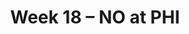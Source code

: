 ---
layout: game
title: Week 18 – NO at PHI
season: 2013
game_id: 2013_18_NO_PHI
away_team: NO
home_team: PHI
---